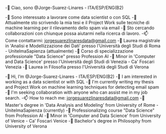 -👋 Ciao, sono @Jorge-Suarez-Linares - ITA/ESP/ENG(B2)

-👀 Sono interessato a lavorare come data scientist o con SQL
-🌱 Attualmente sto scrivendo la mia tesi e il Project Work sulle tecniche di machine learning per il rilevamento dello spam via email
-💞️ Sto cercando collaborazioni con chiunque possa aiutarmi nella ricerca di lavoro.
-📫 Come contattarmi: jorgesuarezlinaresdata@gmail.com
-📔 Laurea magistrale in 'Analisi e Modellizzazione dei Dati' presso l'Università degli Studi di Roma - UnitelmaSapienza (attualmente)
-📔 Corso di specializzazione professionale "Data Science" presso Profession AI
-📔 Minor in 'Computer and Data Science' presso l'Università degli Studi di Venezia - Ca' Foscari Venezia
-📔 Laurea in Filosofia presso l'Università degli Studi di Verona


-👋 Hi, I’m @Jorge-Suarez-Linares - ITA/ESP/ENG(B2)
-👀 I am interested in working as a data scientist or with SQL
-🌱 I'm currently writing my thesis and Project Work on machine learning techniques for detecting email spam
-💞️ I'm seeking collaboration with anyone who can assist me in my job search.
-📫 How to reach me: jorgesuarezlinaresdata@gmail.com
-📔 Master's degree in 'Data Analysis and Modeling' from University of Rome - UnitelmaSapienza (currently)
-📔 Professionalizing course "Data Science" from Profession AI
-📔 Minor in 'Computer and Data Science' from University of Venice - Ca' Foscari Venice
-📔 Bachelor's degree in Philosophy from University of Verona
<!---
Jorge-Suarez-Linares/Jorge-Suarez-Linares is a ✨ special ✨ repository because its `README.md` (this file) appears on your GitHub profile.
You can click the Preview link to take a look at your changes.
--->
